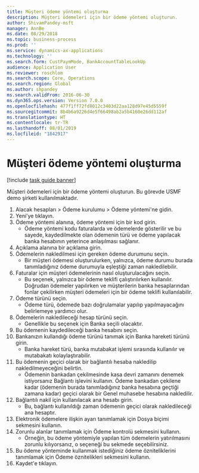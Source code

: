 ```yaml
---
title: Müşteri ödeme yöntemi oluşturma
description: Müşteri ödemeleri için bir ödeme yöntemi oluşturun.
author: ShivamPandey-msft
manager: AnnBe
ms.date: 08/29/2018
ms.topic: business-process
ms.prod: ''
ms.service: dynamics-ax-applications
ms.technology: ''
ms.search.form: CustPaymMode, BankAccountTableLookUp
audience: Application User
ms.reviewer: roschlom
ms.search.scope: Core, Operations
ms.search.region: Global
ms.author: shpandey
ms.search.validFrom: 2016-06-30
ms.dyn365.ops.version: Version 7.0.0
ms.openlocfilehash: 477f1ff72fd8012c3403d22aa128d97e45d5559f
ms.sourcegitcommit: 8b4b6a9226d4e5f66498ab2a5b4160e26dd112af
ms.translationtype: HT
ms.contentlocale: tr-TR
ms.lasthandoff: 08/01/2019
ms.locfileid: "1842917"
---
```

# <a name="establish-customer-method-of-payment"></a>Müşteri ödeme yöntemi oluşturma

[!include [task guide banner](../../includes/task-guide-banner.md)]

Müşteri ödemeleri için bir ödeme yöntemi oluşturun. Bu görevde USMF demo şirketi kullanılmaktadır.

1. Alacak hesapları > Ödeme kurulumu > Ödeme yöntemi'ne gidin.
2. Yeni'ye tıklayın.
3. Ödeme yöntemi alanına, ödeme yöntemi için bir kod girin.
    * Ödeme yöntemi kodu faturalarda ve ödemelerde gösterilir ve bu sayede, kaydedilmekte olan ödemenin türü ve ödeme yapılacak banka hesabının yeterince anlaşılması sağlanır.  
4. Açıklama alanına bir açıklama girin.
5. Ödemelerin nakledilmesi için gereken ödeme durumunu seçin.
    * Bir müşteri ödemesi oluşturulurken, yalnızca, ödeme durumu burada tanımladığınız ödeme durumuyla eşleştiği zaman nakledilebilir.  
6. Faturalar için müşteri ödemelerinin nasıl oluşturulacağını seçin.
    * Bu seçenek, yalnızca bir ödeme teklifi çalıştırılırken kullanılır. Doğrudan ödemeler yapılırken ve müşterilerin banka hesaplarından fonlar çekilirken müşteri ödemeleri için bir ödeme teklifi kullanılabilir.  
7. Ödeme türünü seçin.
    * Ödeme türü, ödemede bazı doğrulamalar yapılıp yapılmayacağını belirlemeye yardımcı olur.  
8. Ödemelerin nakledileceği hesap türünü seçin.
    * Genellikle bu seçenek için Banka seçili olacaktır.  
9. Bu ödemenin kaydedileceği banka hesabını seçin.
10. Bankanızın kullandığı ödeme türünü tanımak için Banka hareketi türünü girin.
    * Banka hareket türü, banka mutabakat işlemi sırasında kullanılır ve mutabakatı kolaylaştırabilir.  
11. Bu ödemenin geçici olarak bir bağlantılı hesaba nakledilip nakledilmeyeceğini belirtin.
    * Ödemenin bankadan çekilmesinde kasa devri zamanını denemek istiyorsanız Bağlantı işlevini kullanın. Ödeme bankadan çekilene kadar (ödemenin burada tanımladığınız banka hesabına geçtiği zamana kadar) geçici olarak bir Genel muhasebe hesabına nakledilir.  
12. Bağlantılı nakil için kullanılacak ana hesabı girin.
    * Bu, bağlantı kullanıldığı zaman ödemenin geçici olarak nakledileceği ana hesaptır.  
13. Elektronik ödemelere ilişkin ayarı tanımlamak için Dosya biçimi sekmesini kullanın.
14. Zorunlu alanlar tanımlamak için Ödeme kontrolü sekmesini kullanın.
    * Örneğin, bu ödeme yöntemiyle yapılan tüm ödemelerin yatırılmasını zorunlu kılıyorsanız, o seçeneği bu sekmede seçebilirsiniz.  
15. Bu ödeme yönteminde kullanmak istediğiniz ödeme özniteliklerini tanımlamak için Ödeme öznitelikleri sekmesini kullanın.
16. Kaydet'e tıklayın.

